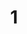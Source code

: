 ---
layout: paintings/painting
title: 1
image: /images/paintings/mirroredhips/JRB Web 104-min.jpg
dimensions: 500mm x 1000mm
media: Acrylic Paint on Mirrored High Impact Polystyrene
group: Mirroredhips
---